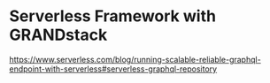 # Serverless Framework with GRANDstack

https://www.serverless.com/blog/running-scalable-reliable-graphql-endpoint-with-serverless#serverless-graphql-repository